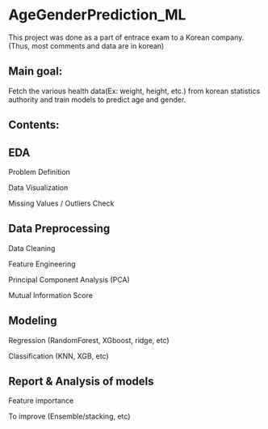 # AgeGenderPrediction_ML
This project was done as a part of entrace exam to a Korean company. (Thus, most comments and data are in korean)

## Main goal:
Fetch the various health data(Ex: weight, height, etc.) from korean statistics authority and train models to predict age and gender. 


## Contents:
## EDA
Problem Definition

Data Visualization

Missing Values / Outliers Check

## Data Preprocessing
Data Cleaning

Feature Engineering

Principal Component Analysis (PCA)

Mutual Information Score

## Modeling
Regression (RandomForest, XGboost, ridge, etc)

Classification (KNN, XGB, etc)


## Report & Analysis of models
Feature importance

To improve (Ensemble/stacking, etc)
